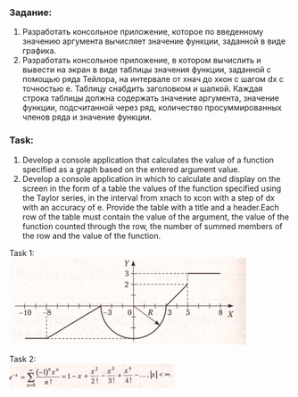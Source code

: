 ### Задание:
1. Разработать консольное приложение, которое по введенному значению аргумента вычисляет значение функции, заданной в виде графика. 
2. Разработать консольное приложение, в котором вычислить и вывести на экран в виде таблицы значения функции, заданной с помощью ряда Тейлора, на интервале от xнач до xкон с шагом dx с точностью e. Таблицу снабдить заголовком и шапкой. Каждая строка таблицы должна содержать значение аргумента, значение функции, подсчитанной через ряд, количество просуммированных членов ряда и значение функции.

### Task:
1. Develop a console application that calculates the value of a function specified as a graph based on the entered argument value.
2. Develop a console application in which to calculate and display on the screen in the form of a table the values of the function specified using the Taylor series, in the interval from xnach to xcon with a step of dx with an accuracy of e. Provide the table with a title and a header.Each row of the table must contain the value of the argument, the value of the function counted through the row, the number of summed members of the row and the value of the function.


Task 1:</br>
![Task1](Task1_graph.png?raw=true)

Task 2:</br>
![Task2](Task2_equation.png?raw=true)
